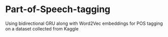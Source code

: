 # Part-of-Speech-tagging
Using bidirectional GRU along with Word2Vec embeddings for POS tagging on a dataset collected from Kaggle
